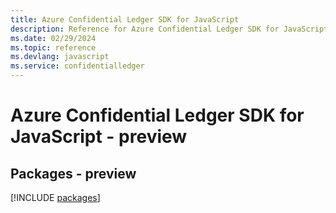 ```yaml
---
title: Azure Confidential Ledger SDK for JavaScript
description: Reference for Azure Confidential Ledger SDK for JavaScript
ms.date: 02/29/2024
ms.topic: reference
ms.devlang: javascript
ms.service: confidentialledger
---
```

# Azure Confidential Ledger SDK for JavaScript - preview
## Packages - preview
[!INCLUDE [packages](confidential-ledger-index.md)]